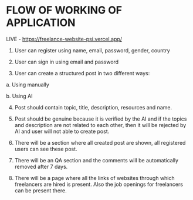 # FLOW OF WORKING OF APPLICATION

LIVE - https://freelance-website-psi.vercel.app/

1) User can register using name, email, password, gender, country

2) User can sign in using email and password

3) User can create a structured post in two different ways:

a. Using manually

b. Using AI

4) Post should contain topic, title, description, resources and name.

5) Post should be genuine because it is verified by the AI and if the topics and description are not related to each other, then it will be rejected by AI and user will not able to create post.

6) There will be a section where all created post are shown, all registered users can see these post.

7) There will be an QA section and the comments will be automatically removed after 7 days.

8) There will be a page where all the links of websites through which freelancers are hired is present. Also the job openings for freelancers can be present there.
